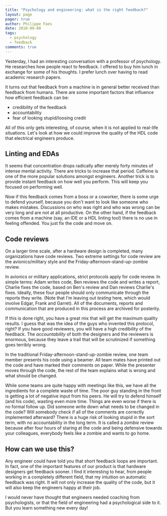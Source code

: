 ```yaml
---
title: "Psychology and engineering: what is the right feedback?"
layout: page 
pager: true
author: Philippe Faes
date: 2010-09-08
tags: 
  - psychology
  - feedback
comments: true
---
```

Yesterday, I had an interesting conversation with a professor of psychology. He researches how people react to feedback. I offered to buy him lunch in exchange for some of his thoughts. I prefer lunch over having to read academic research papers.

It turns out that feedback from a machine is in general better received than feedback from humans. There are some important factors that influence how efficient feedback can be:

<ul>
 <li> credibility of the feedback
 <li> accountability
 <li> fear of looking stupid/loosing credit
</ul>

All of this only gets interesting, of course, when it is not applied to real-life situations. Let's look at how we could improve the quality of the HDL code that electrical engineers produce.

## Linting and EDAs
It seems that concentration drops radically after merely forty minutes of intense mental activity. There are tricks to increase that period. Caffeine is one of the more popular solutions amongst engineers. Another trick is to provide instant feedback on how well you perform. This will keep you focused on performing well. 

Now if this feedback comes from a boss or a coworker, there is some urge to defend yourself, because you don't want to look like someone who makes mistakes. Discussions on who was right and who was wrong can be very long and are not at all productive. On the other hand, if the feedback comes from a machine (say, an IDE or a HDL linting tool) there is no use in feeling offended. You just fix the code and move on. 

## Code reviews
On a larger time scale, after a hardware design is completed, many organizations have code reviews. Two extreme settings for code review are the avionics/military style and the Friday-afternoon-stand-up-zombie review. 

In avionics or military applications, strict protocols apply for code review. In simple terms: Adam writes code, Ben reviews the code and writes a report, Charlie fixes the code, based on Ben's review and Dan reviews Charlie's fixes. Ideally, these four people should only communicate through the reports they write. (Note that I'm leaving out <em>testing</em> here, which would involve Edgar, Frank and Garret). All of the documents, reports and communication that are produced in this process are archived for posterity.

If this is done right, you have a great mix that will get the maximum quality results. I guess that was the idea of the guys who invented this protocol, right? If you have good reviewers, you will have a high credibility of the feedback. The <em>accountability</em> of both the designers and the reviewers is enormous, because they leave a trail that will be scrutinized if something goes terribly wrong. 

In the traditional Friday-afternoon-stand-up-zombie review, one team member presents his code using a beamer. All team mates have printed out the code and have marked their comments on paper. While the presenter moves through the code, the rest of the team explains what is wrong and what should be changed. 

While some teams are quite happy with meetings like this, we have all the ingredients for a complete waste of time. The poor guy standing in the front is getting a lot of negative input from his peers. He will try to defend himself (and his code), wasting even more time. Things are even worse if there is no formal follow up. Did someone write down what needs to be changed in the code? Will somebody check if all of the comments are correctly implemented afterward? There is a huge risk of looking stupid in the sort term, with no accountability in the long term. It is called a <em>zombie</em> review because after four hours of staring at the code and being defensive towards your colleagues, everybody feels like a zombie and wants to go home.

## How can we use this?
Any engineer could have told you that short feedback loops are important. In fact, one of the important features of our product is that hardware designers get feedback sooner. I find it interesting to hear, from people working in a completely different field, that my intuition on automatic feedback was right. It will not only increase the quality of the code, but it will also keep the engineers happy at their job.

I would never have thought that engineers needed coaching from psychologists, or that the field of engineering had a psychological side to it. But you learn something new every day!





